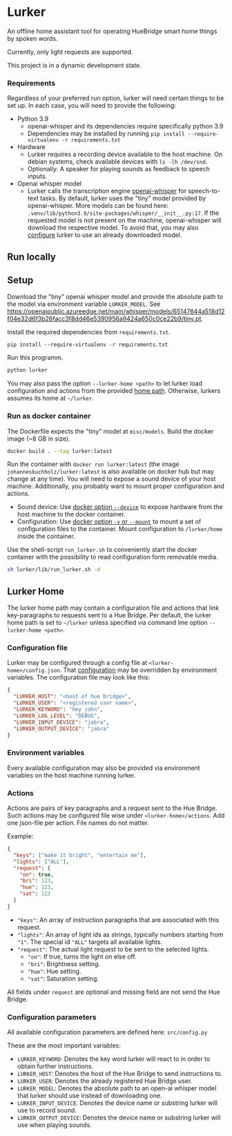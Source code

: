 # Lurker
An offline home assistant tool for operating HueBridge smart home things by spoken words.

Currently, only light requests are supported.

This project is in a dynamic development state.

### Requirements
Regardless of your preferred run option, lurker will need certain things to be set up. In each case, you will need to provide the following:  

- Python 3.9
  - openai-whisper and its dependencies require specifically python 3.9
  - Dependencies may be installed by running `pip install --require-virtualenv -r requirements.txt`
- Hardware
  - Lurker requires a recording device available to the host machine. On debian systems, check available devices with `ls -lh /dev/snd`.
  - Optionally: A speaker for playing sounds as feedback to speech inputs.
- Openai whisper model
  - Lurker calls the transcription engine [openai-whisper](https://github.com/openai/whisper) for speech-to-text tasks. By default, lurker uses the "tiny" model provided by openai-whisper. More models can be found here: `.venv/lib/python3.9/site-packages/whisper/__init__.py:17`. If the requested model is not present on the machine, openai-whisper will download the respective model. To avoid that, you may also [configure](#configuration-parameters) lurker to use an already downloaded model.

## Run locally

## Setup
Download the "tiny" openai whisper model and provide the absolute path to the model via environment variable `LURKER_MODEL`. See https://openaipublic.azureedge.net/main/whisper/models/65147644a518d12f04e32d6f3b26facc3f8dd46e5390956a9424a650c0ce22b9/tiny.pt.

Install the required dependencies from `requirements.txt`.
```commandline
pip install --require-virtualenv -r requirements.txt
```

Run this programm.
```sh
python lurker
```

You may also pass the option `--lurker-home <path>` to let lurker load configuration and actions from the provided [home path](#lurker-home). Otherwise, lurkers assumes its home at `~/lurker`. 

### Run as docker container
The Dockerfile expects the "tiny" model at `misc/models`.
Build the docker image (~8 GB in size).
```sh
docker build . --tag lurker:latest
```

Run the container with `docker run lurker:latest` (the image `johannesbuchholz/lurker:latest` is also available on docker hub but may change at any time). 
You will need to expose a sound device of your host machine. Additionally, you probably want to mount proper configuration and actions.
- Sound device: Use [docker option `--device`](https://docs.docker.com/reference/cli/docker/container/run/#device) to expose hardware from the host machine to the docker container.
- Configuration: Use [docker option `-v` or `--mount`](https://docs.docker.com/reference/cli/docker/container/run/#mount) to mount a set of configuration files to the container. Mount configuration to `/lurker/home` inside the container.

Use the shell-script `run_lurker.sh` to conveniently start the docker container with the possibility to read configuration form removable media.
```sh
sh lurker/lib/run_lurker.sh -d
```

## Lurker Home
The lurker home path may contain a configuration file and actions that link key-paragraphs to requests sent to a Hue Bridge.
Per default, the lurker home path is set to `~/lurker` unless specified via command line option `--lurker-home <path>`.

### Configuration file
Lurker may be configured through a config file at `<lurker-home>/config.json`. That [configuration](#configuration-parameters) may be overridden by environment variables.
The configuration file may look like this:
```json
{
  "LURKER_HOST": "<host of hue bridge>",
  "LURKER_USER": "<registered user name>",
  "LURKER_KEYWORD": "hey john",
  "LURKER_LOG_LEVEL": "DEBUG",
  "LURKER_INPUT_DEVICE": "jabra",
  "LURKER_OUTPUT_DEVICE": "jabra"
}
```

### Environment variables
Every available configuration may also be provided via environment variables on the host machine running lurker. 

### Actions
Actions are pairs of key paragraphs and a request sent to the Hue Bridge. Such actions may be configured file wise under `<lurker-home>/actions`.
Add one json-file per action. File names do not matter. 

Example:
```json
{
  "keys": ["make it bright", "entertain me"],
  "lights": ["ALL"],
  "request": {
    "on": true,
    "bri": 123,
    "hue": 123,
    "sat": 123
  }
}
```
- `"keys"`: An array of instruction paragraphs that are associated with this request.
- `"lights"`: An array of light ids as strings, typically numbers starting from `"1"`. The special id `"ALL"` targets all available lights.
- `"request"`: The actual light request to be sent to the selected lights.
    - `"on"`: If true, turns the light on else off.
    - `"bri"`: Brightness setting.
    - `"hue"`: Hue setting.
    - `"sat"`: Saturation setting.

All fields under `request` are optional and missing field are not send the Hue Bridge.

### Configuration parameters
All available configuration parameters are defined here: `src/config.py`

These are the most important variables:
- `LURKER_KEYWORD`: Denotes the key word lurker will react to in order to obtain further instructions.
- `LURKER_HOST`: Denotes the host of the Hue Bridge to send instructions to.
- `LURKER_USER`: Denotes the already registered Hue Bridge user. 
- `LURKER_MODEL`: Denotes the absolute path to an open-ai whisper model that lurker should use instead of downloading one.
- `LURKER_INPUT_DEVICE`: Denotes the device name or substring lurker will use to record sound.
- `LURKER_OUTPUT_DEVICE`: Denotes the device name or substring lurker will use when playing sounds.
